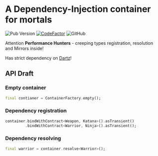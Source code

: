 # A Dependency-Injection container for mortals

![Pub Version](https://img.shields.io/pub/v/invoker?color=%23004156)
[![CodeFactor](https://www.codefactor.io/repository/github/markupcode/invoker/badge)](https://www.codefactor.io/repository/github/markupcode/invoker)
![GitHub](https://img.shields.io/github/license/markupcode/invoker?color=%2348CFAF)

Attention **Performance Hunters** - creeping types registration, resolution and Mirrors inside!

Has strict dependency on [Dartz](https://github.com/spebbe/dartz)!

## API Draft

### Empty container

```dart
final contianer = ContainerFactory.empty();
```

### Dependency registration

```dart
container.bindWithContract<Weapon, Katana>().asTransient()
         .bindWithContract<Warrior, Ninja>().asTransient();
```

### Dependency resolving

```dart
final warrior = container.resolve<Warrior>();
```
